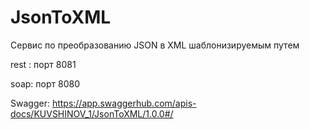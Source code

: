 # JsonToXML
Сервис по преобразованию JSON в XML шаблонизируемым путем

rest : порт 8081

soap: порт 8080

Swagger: https://app.swaggerhub.com/apis-docs/KUVSHINOV_1/JsonToXML/1.0.0#/
